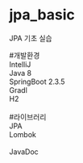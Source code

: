 # jpa_basic
JPA 기초 실습

#개발환경<br>
IntelliJ<br>
Java 8<br>
SpringBoot 2.3.5<br>
Gradl<br>
H2<br>
<br>
#라이브러리<br>
JPA<br>
Lombok<br>
<br>
JavaDoc<br>
